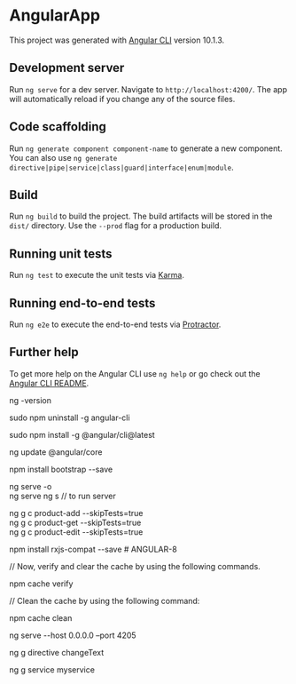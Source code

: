# AngularApp

This project was generated with [Angular CLI](https://github.com/angular/angular-cli) version 10.1.3.

## Development server

Run `ng serve` for a dev server. Navigate to `http://localhost:4200/`. The app will automatically reload if you change any of the source files.

## Code scaffolding

Run `ng generate component component-name` to generate a new component. You can also use `ng generate directive|pipe|service|class|guard|interface|enum|module`.

## Build

Run `ng build` to build the project. The build artifacts will be stored in the `dist/` directory. Use the `--prod` flag for a production build.

## Running unit tests

Run `ng test` to execute the unit tests via [Karma](https://karma-runner.github.io).

## Running end-to-end tests

Run `ng e2e` to execute the end-to-end tests via [Protractor](http://www.protractortest.org/).

## Further help

To get more help on the Angular CLI use `ng help` or go check out the [Angular CLI README](https://github.com/angular/angular-cli/blob/master/README.md).





<!-- ============================ Commands To Start ======================================= -->

ng -version  

sudo npm uninstall -g angular-cli

sudo npm install -g @angular/cli@latest

ng update @angular/core  

npm install bootstrap --save  



<!-- Start the Angular development server using the following command. =============================== -->
ng serve -o  
ng serve
ng s // to run server


<!-- =========== Use the following command to generate 3 Angular Components: ========================= -->

ng g c product-add --skipTests=true  
ng g c product-get --skipTests=true  
ng g c product-edit --skipTests=true  




<!-- If you have installed third-party packages right now, then it is not compatible with Angular 8. To solve the problem between Angular 8 and third-party packages, you have to install the following library. -->
npm install rxjs-compat --save  # ANGULAR-8



// Now, verify and clear the cache by using the following commands.

npm cache verify  


// Clean the cache by using the following command:

npm cache clean


ng serve --host 0.0.0.0 –port 4205



<!-- Create Directives -->

ng g directive changeText


<!-- Create Services -->

ng g service myservice